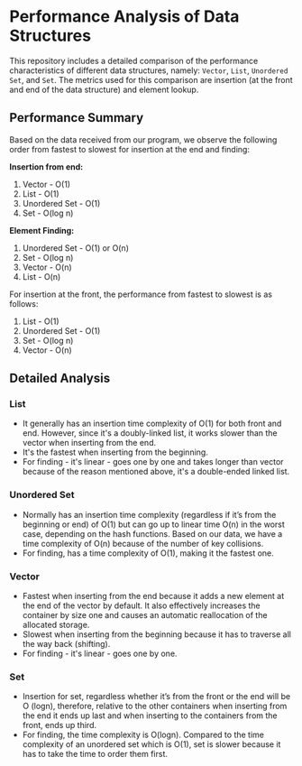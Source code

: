 # Performance Analysis of Data Structures

This repository includes a detailed comparison of the performance characteristics of different data structures, namely: `Vector`, `List`, `Unordered Set`, and `Set`. The metrics used for this comparison are insertion (at the front and end of the data structure) and element lookup.

## Performance Summary

Based on the data received from our program, we observe the following order from fastest to slowest for insertion at the end and finding:

**Insertion from end:**
1. Vector - O(1)
2. List - O(1)
3. Unordered Set - O(1)
4. Set - O(log n)

**Element Finding:**
1. Unordered Set - O(1) or O(n)
2. Set - O(log n)
3. Vector - O(n)
4. List - O(n)

For insertion at the front, the performance from fastest to slowest is as follows:

1. List - O(1)
2. Unordered Set - O(1)
3. Set - O(log n)
4. Vector - O(n)

## Detailed Analysis

### List
- It generally has an insertion time complexity of O(1) for both front and end. However, since it's a doubly-linked list, it works slower than the vector when inserting from the end.
- It's the fastest when inserting from the beginning.
- For finding - it's linear - goes one by one and takes longer than vector because of the reason mentioned above, it's a double-ended linked list.

### Unordered Set
- Normally has an insertion time complexity (regardless if it’s from the beginning or end) of O(1) but can go up to linear time O(n) in the worst case, depending on the hash functions. Based on our data, we have a time complexity of O(n) because of the number of key collisions.
- For finding, has a time complexity of O(1), making it the fastest one.

### Vector
- Fastest when inserting from the end because it adds a new element at the end of the vector by default. It also effectively increases the container by size one and causes an automatic reallocation of the allocated storage.
- Slowest when inserting from the beginning because it has to traverse all the way back (shifting).
- For finding - it's linear - goes one by one.

### Set
- Insertion for set, regardless whether it’s from the front or the end will be O (logn), therefore, relative to the other containers when inserting from the end it ends up last and when inserting to the containers from the front, ends up third.
- For finding, the time complexity is O(logn). Compared to the time complexity of an unordered set which is O(1), set is slower because it has to take the time to order them first.
